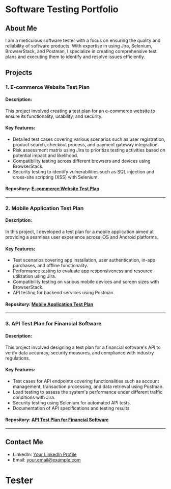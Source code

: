 # Software Testing Portfolio

## About Me
I am a meticulous software tester with a focus on ensuring the quality and reliability of software products. With expertise in using Jira, Selenium, BrowserStack, and Postman, I specialize in creating comprehensive test plans and executing them to identify and resolve issues efficiently.

## Projects

### 1. E-commerce Website Test Plan

#### Description:
This project involved creating a test plan for an e-commerce website to ensure its functionality, usability, and security.

#### Key Features:
- Detailed test cases covering various scenarios such as user registration, product search, checkout process, and payment gateway integration.
- Risk assessment matrix using Jira to prioritize testing activities based on potential impact and likelihood.
- Compatibility testing across different browsers and devices using BrowserStack.
- Security testing to identify vulnerabilities such as SQL injection and cross-site scripting (XSS) with Selenium.

#### Repository: [E-commerce Website Test Plan](https://github.com/your-username/e-commerce-test-plan)

---

### 2. Mobile Application Test Plan

#### Description:
In this project, I developed a test plan for a mobile application aimed at providing a seamless user experience across iOS and Android platforms.

#### Key Features:
- Test scenarios covering app installation, user authentication, in-app purchases, and offline functionality.
- Performance testing to evaluate app responsiveness and resource utilization using Jira.
- Compatibility testing on various mobile devices and screen sizes with BrowserStack.
- API testing for backend services using Postman.

#### Repository: [Mobile Application Test Plan](https://github.com/your-username/mobile-app-test-plan)

---

### 3. API Test Plan for Financial Software

#### Description:
This project involved designing a test plan for a financial software's API to verify data accuracy, security measures, and compliance with industry regulations.

#### Key Features:
- Test cases for API endpoints covering functionalities such as account management, transaction processing, and data retrieval using Postman.
- Load testing to assess the system's performance under different traffic conditions with Jira.
- Security testing using Selenium for automated API tests.
- Documentation of API specifications and testing results.

#### Repository: [API Test Plan for Financial Software](https://github.com/your-username/financial-api-test-plan)

---

## Contact Me
- LinkedIn: [Your LinkedIn Profile](https://www.linkedin.com/in/your-profile)
- Email: your.email@example.com
# Tester
